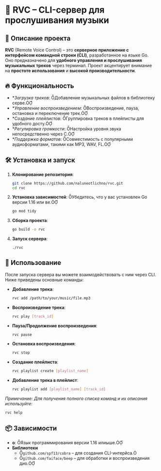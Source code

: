 # 🎵 RVC – CLI-сервер для прослушивания музыки

## 📌 Описание проекта

**RVC** (Remote Voice Control) – это **серверное приложение с интерфейсом командной строки (CLI)**, разработанное на языке Go. Оно предназначено для **удобного управления и прослушивания музыкальных треков** через терминал. Проект акцентирует внимание на **простоте использования** и **высокой производительности**.

## 🔥 Функциональность

- **Загрузка треков*: Добавление музыкальных файлов в библиотеку серве.
- **Управление воспроизведением*: Воспроизведение, пауза, остановка и переключение трек.
- **Создание плейлистов*: Группировка треков в плейлисты для удобного досту.
- **Регулировка громкости*: Настройка уровня звука непосредственно через C.
- **Поддержка форматов*: Совместимость с популярными аудиоформатами, такими как MP3, WAV, FL.

## 🛠 Установка и запуск

1. **Клонирование репозитория**:

   ```bash
   git clone https://github.com/naluneotlichno/rvc.git
   cd rvc
   ```

2. **Установка зависимостей**:
   Убедитесь, что у вас установлен Go версии 1.16 или ве.

   ```bash
   go mod tidy
   ```

3. **Сборка проекта**:

   ```bash
   go build -o rvc
   ```

4. **Запуск сервера**:

   ```bash
   ./rvc
   ```

## 🚀 Использование

После запуска сервера вы можете взаимодействовать с ним через CLI. Ниже приведены основные команды:

- **Добавление трека**:

  ```bash
  rvc add /path/to/your/music/file.mp3
  ```

- **Воспроизведение трека**:

  ```bash
  rvc play [track_id]
  ```

- **Пауза/Продолжение воспроизведения**:

  ```bash
  rvc pause
  ```

- **Остановка воспроизведения**:

  ```bash
  rvc stop
  ```

- **Создание плейлиста**:

  ```bash
  rvc playlist create [playlist_name]
  ```

- **Добавление трека в плейлист**:

  ```bash
  rvc playlist add [playlist_name] [track_id]
  ```

*Примечание: Для получения полного списка команд и их описания используйте:*

```bash
rvc help
```

## 📦 Зависимости

- **o**: Язык программирования версии 1.16 илиыше.
- **Библиотеки**
  - `github.com/spf13/cobra` – для создания CLI-интерйса.
  - `github.com/faiface/beep` – для обработки и воспроизведения дио.
